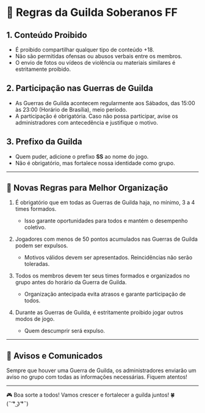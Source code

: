 # 📜 Regras da Guilda Soberanos FF

## 1. Conteúdo Proibido

- É proibido compartilhar qualquer tipo de conteúdo +18.
- Não são permitidas ofensas ou abusos verbais entre os membros.
- O envio de fotos ou vídeos de violência ou materiais similares é estritamente proibido.

## 2. Participação nas Guerras de Guilda

- As Guerras de Guilda acontecem regularmente aos Sábados, das 15:00 às 23:00 (Horário de Brasília), meio período.
- A participação é obrigatória. Caso não possa participar, avise os administradores com antecedência e justifique o motivo.

## 3. Prefixo da Guilda

- Quem puder, adicione o prefixo **SS** ao nome do jogo.
- Não é obrigatório, mas fortalece nossa identidade como grupo.

---

## 📢 Novas Regras para Melhor Organização

1. É obrigatório que em todas as Guerras de Guilda haja, no mínimo, 3 a 4 times formados.
   - Isso garante oportunidades para todos e mantém o desempenho coletivo.

2. Jogadores com menos de 50 pontos acumulados nas Guerras de Guilda podem ser expulsos.
   - Motivos válidos devem ser apresentados. Reincidências não serão toleradas.

3. Todos os membros devem ter seus times formados e organizados no grupo antes do horário da Guerra de Guilda.
   - Organização antecipada evita atrasos e garante participação de todos.

4. Durante as Guerras de Guilda, é estritamente proibido jogar outros modos de jogo.
   - Quem descumprir será expulso.

---

## 📢 Avisos e Comunicados

Sempre que houver uma Guerra de Guilda, os administradores enviarão um aviso no grupo com todas as informações necessárias. Fiquem atentos!

---

🎮 Boa sorte a todos! Vamos crescer e fortalecer a guilda juntos! 🍀  
(˵ ͡° ͜ʖ ͡°˵)